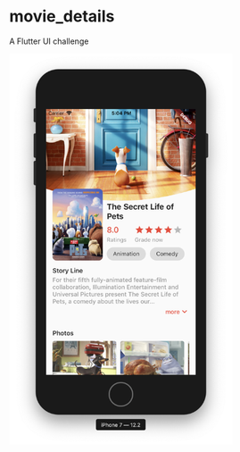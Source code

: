 # movie_details


A Flutter UI challenge

<img src="https://github.com/SonQBChau/movie_details/blob/master/ss.png" width="400" height="700">
